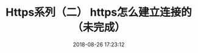 ---
title: Https系列（二） https怎么建立连接的 （未完成）
date: 2018-08-26 17:23:12
tags: [Http, Https]
categories: [Http]
description: https怎么建立连接的
---